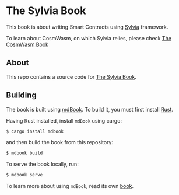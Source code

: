 # The Sylvia Book

This book is about writing Smart Contracts using [Sylvia](https://github.com/CosmWasm/sylvia) framework.

To learn about CosmWasm, on which Sylvia relies, please check [The CosmWasm Book](https://book.cosmwasm.com/index.html)

## About

This repo contains a source code for [The Sylvia Book](https://cosmwasm.github.io/sylvia-book/).

## Building

The book is built using [mdBook](https://github.com/rust-lang/mdBook).
To build it, you must first install [Rust](https://www.rust-lang.org/tools/install).

Having Rust installed, install `mdBook` using cargo:

```bash
$ cargo install mdbook
```

and then build the book from this repository:

```bash
$ mdbook build
```

To serve the book locally, run:

```bash
$ mdbook serve
```

To learn more about using `mdBook`, read its own [book](https://rust-lang.github.io/mdBook/index.html).
